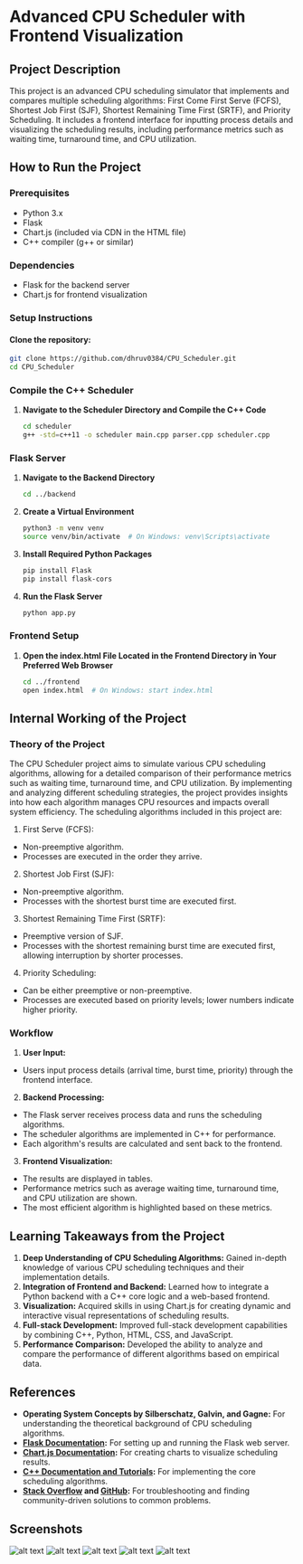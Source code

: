 # Advanced CPU Scheduler with Frontend Visualization

## Project Description
This project is an advanced CPU scheduling simulator that implements and compares multiple scheduling algorithms: First Come First Serve (FCFS), Shortest Job First (SJF), Shortest Remaining Time First (SRTF), and Priority Scheduling. It includes a frontend interface for inputting process details and visualizing the scheduling results, including performance metrics such as waiting time, turnaround time, and CPU utilization.

## How to Run the Project

### Prerequisites
- Python 3.x
- Flask
- Chart.js (included via CDN in the HTML file)
- C++ compiler (g++ or similar)

### Dependencies
- Flask for the backend server
- Chart.js for frontend visualization

### Setup Instructions

#### Clone the repository:
```bash
git clone https://github.com/dhruv0384/CPU_Scheduler.git
cd CPU_Scheduler
```

### Compile the C++ Scheduler

1. **Navigate to the Scheduler Directory and Compile the C++ Code**

    ```bash
    cd scheduler
    g++ -std=c++11 -o scheduler main.cpp parser.cpp scheduler.cpp
    ```

### Flask Server

1. **Navigate to the Backend Directory**
   ```bash
   cd ../backend
   ```

2. **Create a Virtual Environment**

    ```bash
    python3 -m venv venv
    source venv/bin/activate  # On Windows: venv\Scripts\activate
    ```

3. **Install Required Python Packages**

    ```bash
    pip install Flask
    pip install flask-cors
    ```

4. **Run the Flask Server**

    ```bash
    python app.py
    ```


### Frontend Setup

1. **Open the index.html File Located in the Frontend Directory in Your Preferred Web Browser**

    ```bash
    cd ../frontend
    open index.html  # On Windows: start index.html
    ```

## Internal Working of the Project
### Theory of the Project
The CPU Scheduler project aims to simulate various CPU scheduling algorithms, allowing for a detailed comparison of their performance metrics such as waiting time, turnaround time, and CPU utilization. By implementing and analyzing different scheduling strategies, the project provides insights into how each algorithm manages CPU resources and impacts overall system efficiency. The scheduling algorithms included in this project are:

1. First Serve (FCFS):
  * Non-preemptive algorithm.
  * Processes are executed in the order they arrive.

2. Shortest Job First (SJF):
  * Non-preemptive algorithm.
  * Processes with the shortest burst time are executed first.

3. Shortest Remaining Time First (SRTF):
  * Preemptive version of SJF.
  * Processes with the shortest remaining burst time are executed first, allowing interruption by shorter processes.

4. Priority Scheduling:
  * Can be either preemptive or non-preemptive.
  * Processes are executed based on priority levels; lower numbers indicate higher priority.

### Workflow
1. **User Input:**
  * Users input process details (arrival time, burst time, priority) through the frontend interface.
    
2. **Backend Processing:**
  * The Flask server receives process data and runs the scheduling algorithms.
  * The scheduler algorithms are implemented in C++ for performance.
  * Each algorithm's results are calculated and sent back to the frontend.
    
3. **Frontend Visualization:**
  * The results are displayed in tables.
  * Performance metrics such as average waiting time, turnaround time, and CPU utilization are shown.
  * The most efficient algorithm is highlighted based on these metrics.

## Learning Takeaways from the Project
1. **Deep Understanding of CPU Scheduling Algorithms:** Gained in-depth knowledge of various CPU scheduling techniques and their implementation details.
2. **Integration of Frontend and Backend:** Learned how to integrate a Python backend with a C++ core logic and a web-based frontend.
3. **Visualization:** Acquired skills in using Chart.js for creating dynamic and interactive visual representations of scheduling results.
4. **Full-stack Development:** Improved full-stack development capabilities by combining C++, Python, HTML, CSS, and JavaScript.
5. **Performance Comparison:** Developed the ability to analyze and compare the performance of different algorithms based on empirical data.

## References
* **Operating System Concepts by Silberschatz, Galvin, and Gagne:** For understanding the theoretical background of CPU scheduling algorithms.
* **[Flask Documentation](https://flask.palletsprojects.com/en/3.0.x/):** For setting up and running the Flask web server.
* **[Chart.js Documentation](https://www.chartjs.org/docs/latest/):** For creating charts to visualize scheduling results.
* **[C++ Documentation and Tutorials](https://en.cppreference.com/w/):** For implementing the core scheduling algorithms.
* **[Stack Overflow](https://stackoverflow.com/) and [GitHub](https://github.com/):** For troubleshooting and finding community-driven solutions to common problems.

## Screenshots
![alt text](images/01.png)
![alt text](images/02.png)
![alt text](images/03.png)
![alt text](images/04.png)
![alt text](images/05.png)







